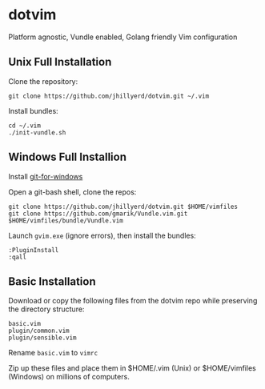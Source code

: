 dotvim
======

Platform agnostic, Vundle enabled, Golang friendly Vim configuration

## Unix Full Installation

Clone the repository:

    git clone https://github.com/jhillyerd/dotvim.git ~/.vim

Install bundles:

    cd ~/.vim
    ./init-vundle.sh

## Windows Full Installion

Install [git-for-windows](https://git-for-windows.github.io/)

Open a git-bash shell, clone the repos:

    git clone https://github.com/jhillyerd/dotvim.git $HOME/vimfiles
    git clone https://github.com/gmarik/Vundle.vim.git $HOME/vimfiles/bundle/Vundle.vim

Launch `gvim.exe` (ignore errors), then install the bundles:

    :PluginInstall
    :qall

## Basic Installation

Download or copy the following files from the dotvim repo while preserving the directory
structure:

    basic.vim
    plugin/common.vim
    plugin/sensible.vim

Rename `basic.vim` to `vimrc`

Zip up these files and place them in $HOME/.vim (Unix) or $HOME/vimfiles (Windows) on
millions of computers.
